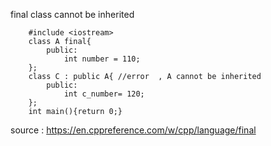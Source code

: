 final class cannot be inherited

        #include <iostream>
        class A final{
            public:
                int number = 110;
        };
        class C : public A{ //error  , A cannot be inherited
            public:
                int c_number= 120;
        };
        int main(){return 0;}






source : https://en.cppreference.com/w/cpp/language/final
